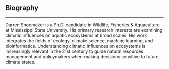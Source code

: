 ## Biography
___
Darren Shoemaker is a Ph.D. candidate in Wildlife, Fisheries & Aquaculture at Mississippi State University. His primary research interests are examining climatic influences on aquatic ecosystems at broad scales. His work integrates the fields of ecology, climate science, machine learning, and bioinformatics. Understanding climatic influences on ecosystems is increasingly relevant in the 21st century to guide natural resources management and policymakers when making decisions sensitive to future climate states.   

<!--
**thedungeonecologist/thedungeonecologist** is a ✨ _special_ ✨ repository because its `README.md` (this file) appears on your GitHub profile.

Here are some ideas to get you started:

- 🔭 I’m currently working on ...
- 🌱 I’m currently learning ...
- 👯 I’m looking to collaborate on ...
- 🤔 I’m looking for help with ...
- 💬 Ask me about ...
- 📫 How to reach me: ...
- 😄 Pronouns: ...
- ⚡ Fun fact: ...
-->

